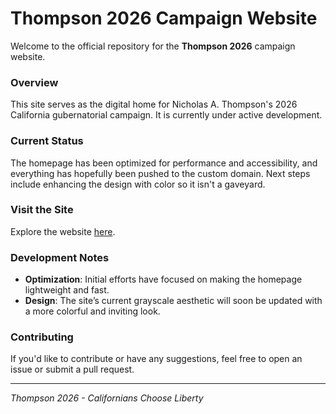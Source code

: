 # Thompson 2026 Campaign Website
Welcome to the official repository for the **Thompson 2026** campaign website.

### Overview
This site serves as the digital home for Nicholas A. Thompson's 2026 California gubernatorial campaign. It is currently under active development.

### Current Status
The homepage has been optimized for performance and accessibility, and everything has hopefully been pushed to the custom domain. Next steps include enhancing the design with color so it isn't a gaveyard.

### Visit the Site
Explore the website [here](https://www.thompson2026.com).

### Development Notes
- **Optimization**: Initial efforts have focused on making the homepage lightweight and fast.
- **Design**: The site’s current grayscale aesthetic will soon be updated with a more colorful and inviting look.

### Contributing
If you'd like to contribute or have any suggestions, feel free to open an issue or submit a pull request.

---

*Thompson 2026 - Californians Choose Liberty*